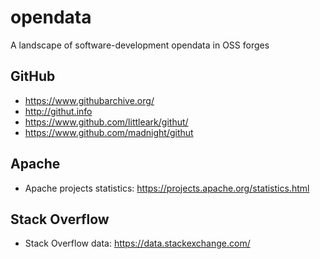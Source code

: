
# opendata

A landscape of software-development opendata in OSS forges


## GitHub 

* https://www.githubarchive.org/
* http://githut.info
* https://www.github.com/littleark/githut/
* https://www.github.com/madnight/githut

## Apache

* Apache projects statistics: https://projects.apache.org/statistics.html

## Stack Overflow

* Stack Overflow data: https://data.stackexchange.com/


